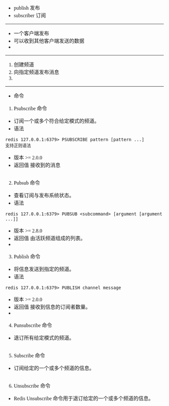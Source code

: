 <font face="SimSun" size=3>

- publish 发布
- subscriber  订阅

---

- 一个客户端发布
- 可以收到其他客户端发送的数据
- 

---

1. 创建频道
2. 向指定频道发布消息
3. 

---

- 命令

1. Psubscribe 命令
- 订阅一个或多个符合给定模式的频道。
- 语法
~~~
redis 127.0.0.1:6379> PSUBSCRIBE pattern [pattern ...]
支持正则语法
~~~
- 版本 >= 2.0.0
- 返回值 接收到的消息
~~~

~~~

2. Pubsub 命令
- 查看订阅与发布系统状态。
- 语法
~~~
redis 127.0.0.1:6379> PUBSUB <subcommand> [argument [argument ...]]
~~~
- 版本 >= 2.8.0
- 返回值 由活跃频道组成的列表。
- 

3. Publish 命令
- 将信息发送到指定的频道。
- 语法
~~~
redis 127.0.0.1:6379> PUBLISH channel message
~~~
- 版本 >= 2.0.0
- 返回值 接收到信息的订阅者数量。
- 

4. Punsubscribe 命令
- 退订所有给定模式的频道。
~~~
~~~

5. Subscribe 命令
- 订阅给定的一个或多个频道的信息。
~~~

~~~

6. Unsubscribe 命令
- Redis Unsubscribe 命令用于退订给定的一个或多个频道的信息。

</font>